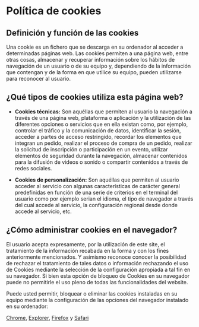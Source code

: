 # Política de cookies

## Definición y función de las cookies

Una cookie es un fichero que se descarga en su ordenador al acceder a determinadas páginas web. Las cookies permiten a una página web, entre otras cosas, almacenar y recuperar información sobre los hábitos de navegación de un usuario o de su equipo y, dependiendo de la información que contengan y de la forma en que utilice su equipo, pueden utilizarse para reconocer al usuario.

## ¿Qué tipos de cookies utiliza esta página web?

- **Cookies técnicas:** Son aquéllas que permiten al usuario la navegación a través de una página web, plataforma o aplicación y la utilización de las diferentes opciones o servicios que en ella existan como, por ejemplo, controlar el tráfico y la comunicación de datos, identificar la sesión, acceder a partes de acceso restringido, recordar los elementos que integran un pedido, realizar el proceso de compra de un pedido, realizar la solicitud de inscripción o participación en un evento, utilizar elementos de seguridad durante la navegación, almacenar contenidos para la difusión de videos o sonido o compartir contenidos a través de redes sociales.

- **Cookies de personalización:** Son aquéllas que permiten al usuario acceder al servicio con algunas características de carácter general predefinidas en función de una serie de criterios en el terminal del usuario como por ejemplo serian el idioma, el tipo de navegador a través del cual accede al servicio, la configuración regional desde donde accede al servicio, etc.

## ¿Cómo administrar cookies en el navegador?

El usuario acepta expresamente, por la utilización de este site, el tratamiento de la información recabada en la forma y con los fines anteriormente mencionados. Y asimismo reconoce conocer la posibilidad de rechazar el tratamiento de tales datos o información rechazando el uso de Cookies mediante la selección de la configuración apropiada a tal fin en su navegador. Si bien esta opción de bloqueo de Cookies en su navegador puede no permitirle el uso pleno de todas las funcionalidades del website.

Puede usted permitir, bloquear o eliminar las cookies instaladas en su equipo mediante la configuración de las opciones del navegador instalado en su ordenador: 

[Chrome](https://support.google.com/chrome/answer/95647?hl=es), [Explorer](http://windows.microsoft.com/es-es/windows-vista/block-or-allow-cookies), [Firefox](https://support.mozilla.org/es/kb/habilitar-y-deshabilitar-cookies-que-los-sitios-we) y [Safari](https://support.apple.com/es-es/guide/safari/sfri11471/mac)
